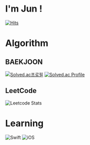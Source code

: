 # I'm Jun !
[![Hits](https://hits.seeyoufarm.com/api/count/incr/badge.svg?url=https%3A%2F%2Fgithub.com%2FJunHyeokDev%2FJunHyeokDev&count_bg=%2379C83D&title_bg=%23555555&icon=&icon_color=%23E7E7E7&title=hits&edge_flat=false)](https://hits.seeyoufarm.com)

# Algorithm 
## BAEKJOON   
[![Solved.ac프로필](http://mazassumnida.wtf/api/mini/generate_badge?boj=oops1537)](https://solved.ac/oops1537)
[![Solved.ac Profile](http://mazassumnida.wtf/api/v2/generate_badge?boj=oops1537)](https://solved.ac/oops1537/)

  

## LeetCode
![Leetcode Stats](https://leetcard.jacoblin.cool/fixme1537)
  


# Learning
![Swift](https://img.shields.io/badge/Swift-white.svg?&style=for-the-badge&logo=Swift&logoColor=#F05138)
![iOS](https://img.shields.io/badge/iOS-black.svg?&style=for-the-badge&logo=iOS&logoColor=#000000)

